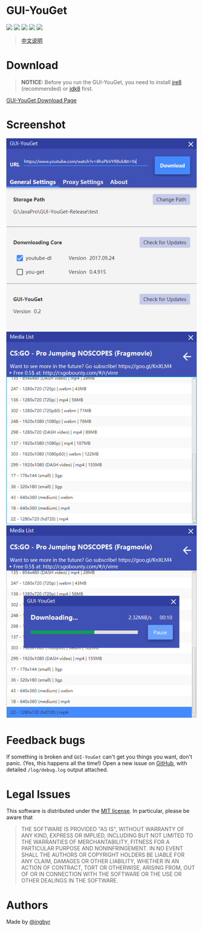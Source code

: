 ﻿# GUI-YouGet
![](https://img.shields.io/badge/v0.2-pass-green.svg)
![](https://img.shields.io/github/forks/ingbyr/GUI-YouGet.svg)
![](https://img.shields.io/github/stars/ingbyr/GUI-YouGet.svg)
![](https://img.shields.io/badge/license-MIT-blue.svg)
![](https://img.shields.io/github/issues/ingbyr/GUI-YouGet.svg)

> [中文说明](http://www.ingbyr.com/2016/06/18/youget-zh/)

# Download
> **NOTICE:** Before you run the GUI-YouGet, you need to install [jre8 ](http://www.oracle.com/technetwork/java/javase/downloads/jre8-downloads-2133155.html)(recommended) or [jdk8](http://www.oracle.com/technetwork/java/javase/downloads/jdk8-downloads-2133151.html) first.

[GUI-YouGet Download Page](https://github.com/ingbyr/GUI-YouGet/releases)

# Screenshot
![](screenshot/main.png)
![](screenshot/medias.png)
![](screenshot/download.png)

# Feedback bugs
If something is broken and `GUI-YouGet` can't get you things you want, don't panic. (Yes, this happens all the time!)
Open a new issue on [GitHub](https://github.com/ingbyr/GUI-YouGet/issues), with detailed `/log/debug.log` output attached.

# Legal Issues

This software is distributed under the [MIT license](https://raw.githubusercontent.com/ingbyr/GUI-YouGet/master/LICENSE.txt).
In particular, please be aware that
> THE SOFTWARE IS PROVIDED "AS IS", WITHOUT WARRANTY OF ANY KIND, EXPRESS OR
IMPLIED, INCLUDING BUT NOT LIMITED TO THE WARRANTIES OF MERCHANTABILITY,
FITNESS FOR A PARTICULAR PURPOSE AND NONINFRINGEMENT. IN NO EVENT SHALL THE
AUTHORS OR COPYRIGHT HOLDERS BE LIABLE FOR ANY CLAIM, DAMAGES OR OTHER
LIABILITY, WHETHER IN AN ACTION OF CONTRACT, TORT OR OTHERWISE, ARISING FROM,
OUT OF OR IN CONNECTION WITH THE SOFTWARE OR THE USE OR OTHER DEALINGS IN THE
SOFTWARE.

# Authors

Made by [@ingbyr](http://www.ingbyr.com)
